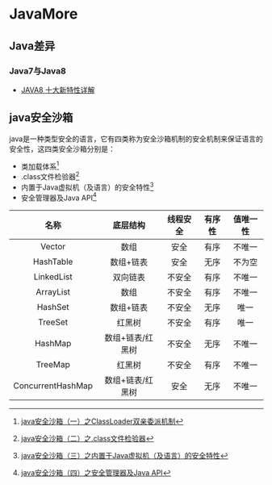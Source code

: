 # JavaMore
<!-- @author DHJT 2019-01-18 -->

## Java差异

### Java7与Java8
- [JAVA8 十大新特性详解](https://www.jb51.net/article/48304.htm)

## java安全沙箱
java是一种类型安全的语言，它有四类称为安全沙箱机制的安全机制来保证语言的安全性，这四类安全沙箱分别是：

- 类加载体系[^1]
- .class文件检验器[^2]
- 内置于Java虚拟机（及语言）的安全特性[^3]
- 安全管理器及Java API[^4]


| 名称              | 底层结构         | 线程安全    | 有序性      | 值唯一性    |
| :--------------:  | :------------:   | :---------: | :---------: | :---------: |
| Vector            | 数组             | 安全        | 有序        | 不唯一      |
| HashTable         | 数组+链表        | 安全        | 无序        | 不为空      |
| LinkedList        | 双向链表         | 不安全      | 有序        | 不唯一      |
| ArrayList         | 数组             | 不安全      | 有序        | 不唯一      |
| HashSet           | 数组+链表        | 不安全      | 无序        | 唯一        |
| TreeSet           | 红黑树           | 不安全      | 有序        | 唯一        |
| HashMap           | 数组+链表/红黑树 | 不安全      | 无序        | 不唯一      |
| TreeMap           | 红黑树           | 不安全      | 有序        | 不唯一      |
| ConcurrentHashMap | 数组+链表/红黑树 | 安全        | 无序        | 不唯一      |


[^1]: [java安全沙箱（一）之ClassLoader双亲委派机制](https://my.oschina.net/xionghui/blog/499725)
[^2]: [java安全沙箱（二）之.class文件检验器](https://www.cnblogs.com/duanxz/p/6108347.html)
[^3]: [java安全沙箱（三）之内置于Java虚拟机（及语言）的安全特性](https://my.oschina.net/xionghui/blog/501165)
[^4]: [java安全沙箱（四）之安全管理器及Java API](https://www.cnblogs.com/duanxz/p/6108357.html)
[^5]: [Java双亲委派模型及破坏](https://blog.csdn.net/zhangcanyan/article/details/78993959)
[^6]: [Java自定义类加载器与双亲委派模型](https://www.cnblogs.com/wxd0108/p/6681618.html)